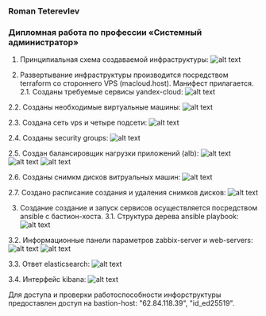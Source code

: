 ### Roman Teterevlev

### Дипломная работа по профессии «Системный администратор»

1. Принципиальная схема создаваемой инфраструктуры:
![alt text](https://github.com/Roman-Teterevlev/SYS-19_diploma/blob/main/ptsc_scheme.png)

2. Развертывание инфраструктуры производится посредством terraform со стороннего VPS (macloud.host). Манифест прилагается.
2.1. Созданы требуемые сервисы yandex-cloud:
![alt text](https://github.com/Roman-Teterevlev/SYS-19_diploma/blob/main/ptsc_services.png)

2.2. Созданы необходимые виртуальные машины:
![alt text](https://github.com/Roman-Teterevlev/SYS-19_diploma/blob/main/ptsc_vms.png)

2.3. Создана сеть vps и четыре подсети:
![alt text](https://github.com/Roman-Teterevlev/SYS-19_diploma/blob/main/ptsc_vpc.png)

2.4. Созданы security groups:
![alt text](https://github.com/Roman-Teterevlev/SYS-19_diploma/blob/main/ptsc_sgs.png)

2.5. Создан балансировщик нагрузки приложений (alb):
![alt text](https://github.com/Roman-Teterevlev/SYS-19_diploma/blob/main/ptsc_balancer_healthy.png)
![alt text](https://github.com/Roman-Teterevlev/SYS-19_diploma/blob/main/ptsc_balancer_1.png)
![alt text](https://github.com/Roman-Teterevlev/SYS-19_diploma/blob/main/ptsc_balancer_2.png)

2.6. Созданы снимкм дисков витруальных машин:
![alt text](https://github.com/Roman-Teterevlev/SYS-19_diploma/blob/main/ptsc_snapshots.png)

2.7. Создано расписание создания и удаления снимков дисков:
![alt text](https://github.com/Roman-Teterevlev/SYS-19_diploma/blob/main/ptsc_schedule.png)

3. Создание создание и запуск сервисов осуществляется посредством ansible с бастион-хоста.
3.1. Структура дерева ansible playbook:
![alt text](https://github.com/Roman-Teterevlev/SYS-19_diploma/blob/main/ptsc_ansible_tree.png)

3.2. Информационные панели параметров zabbix-server и web-servers:
![alt text](https://github.com/Roman-Teterevlev/SYS-19_diploma/blob/main/ptsc_dboard_srv.png)
![alt text](https://github.com/Roman-Teterevlev/SYS-19_diploma/blob/main/ptsc_dboard_webs.png)

3.3. Ответ elasticsearch:
![alt text](https://github.com/Roman-Teterevlev/SYS-19_diploma/blob/main/ptsc_elasticsearch.png)

3.4. Интерфейс kibana:
![alt text](https://github.com/Roman-Teterevlev/SYS-19_diploma/blob/main/ptsc_kibana.png)

Для доступа и проверки работоспособности инфорструктуры предоставлен доступ на bastion-host: "62.84.118.39", "id_ed25519".

 
